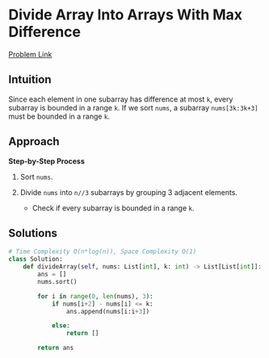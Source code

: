 **Divide Array Into Arrays With Max Difference**
=
[Problem Link](https://leetcode.com/problems/divide-array-into-arrays-with-max-difference/description)

## Intuition
Since each element in one subarray has difference at most `k`, every subarray is bounded in a range `k`. 
If we sort `nums`, a subarray `nums[3k:3k+3]` must be bounded in a range `k`.

## Approach
**Step-by-Step Process**

1. Sort `nums`.

2. Divide `nums` into `n//3` subarrays by grouping 3 adjacent elements.
    - Check if every subarray is bounded in a range `k`.
  
## Solutions
```python
# Time Complexity O(n*log(n)), Space Complexity O(1)
class Solution:
    def divideArray(self, nums: List[int], k: int) -> List[List[int]]:
        ans = []
        nums.sort()

        for i in range(0, len(nums), 3):
            if nums[i+2] - nums[i] <= k:
                ans.append(nums[i:i+3])

            else:
                return []

        return ans
```
